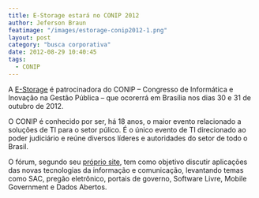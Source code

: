 ```yaml
---
title: E-Storage estará no CONIP 2012
author: Jeferson Braun
featimage: "/images/estorage-conip2012-1.png"
layout: post
category: "busca corporativa"
date: 2012-08-29 10:40:45
tags: 
  - CONIP
---
```


A [E-Storage](http://www.e-storageonline.com.br/) é patrocinadora do CONIP – Congresso de Informática e Inovação na Gestão Pública – que ocorerrá em Brasília nos dias 30 e 31 de outubro de 2012.

O CONIP é conhecido por ser, há 18 anos, o maior evento relacionado a soluções de TI para o setor púlico. É o único evento de TI direcionado ao poder judiciário e reúne diversos líderes e autoridades do setor de todo o Brasil.

O fórum, segundo seu [próprio site](http://www.conip2012.com.br/sobre.php), tem como objetivo discutir aplicações das novas tecnologias da informação e comunicação, levantando temas como SAC, pregão eletrônico, portais de governo, Software Livre, Mobile Government e Dados Abertos.

